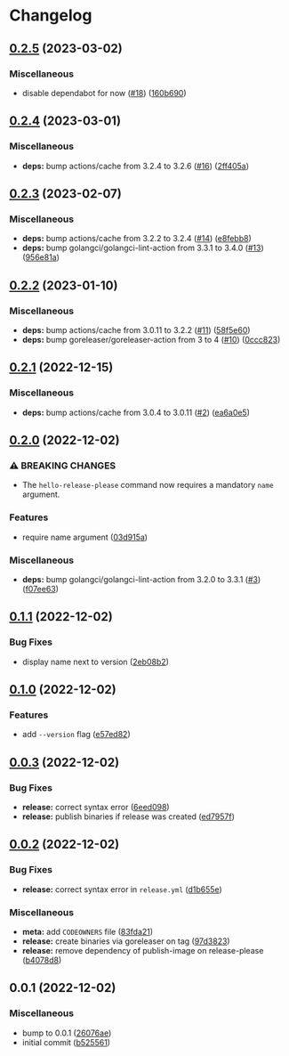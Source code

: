 # Changelog

## [0.2.5](https://github.com/Bonial-International-GmbH/hello-release-please/compare/v0.2.4...v0.2.5) (2023-03-02)


### Miscellaneous

* disable dependabot for now ([#18](https://github.com/Bonial-International-GmbH/hello-release-please/issues/18)) ([160b690](https://github.com/Bonial-International-GmbH/hello-release-please/commit/160b6904b29a00b0d2b2ec11f52ea15e1b6fa00a))

## [0.2.4](https://github.com/Bonial-International-GmbH/hello-release-please/compare/v0.2.3...v0.2.4) (2023-03-01)


### Miscellaneous

* **deps:** bump actions/cache from 3.2.4 to 3.2.6 ([#16](https://github.com/Bonial-International-GmbH/hello-release-please/issues/16)) ([2ff405a](https://github.com/Bonial-International-GmbH/hello-release-please/commit/2ff405ac88ace31326dc0ea09e15aaa82059a499))

## [0.2.3](https://github.com/Bonial-International-GmbH/hello-release-please/compare/v0.2.2...v0.2.3) (2023-02-07)


### Miscellaneous

* **deps:** bump actions/cache from 3.2.2 to 3.2.4 ([#14](https://github.com/Bonial-International-GmbH/hello-release-please/issues/14)) ([e8febb8](https://github.com/Bonial-International-GmbH/hello-release-please/commit/e8febb88c18118c863cd8e4e89ae9d024896ef36))
* **deps:** bump golangci/golangci-lint-action from 3.3.1 to 3.4.0 ([#13](https://github.com/Bonial-International-GmbH/hello-release-please/issues/13)) ([956e81a](https://github.com/Bonial-International-GmbH/hello-release-please/commit/956e81a682828c0cd751081598ab6f4672f2e412))

## [0.2.2](https://github.com/Bonial-International-GmbH/hello-release-please/compare/v0.2.1...v0.2.2) (2023-01-10)


### Miscellaneous

* **deps:** bump actions/cache from 3.0.11 to 3.2.2 ([#11](https://github.com/Bonial-International-GmbH/hello-release-please/issues/11)) ([58f5e60](https://github.com/Bonial-International-GmbH/hello-release-please/commit/58f5e60efb219e2a77d7e5d13b35424b9958e3eb))
* **deps:** bump goreleaser/goreleaser-action from 3 to 4 ([#10](https://github.com/Bonial-International-GmbH/hello-release-please/issues/10)) ([0ccc823](https://github.com/Bonial-International-GmbH/hello-release-please/commit/0ccc82377ec0867de7b411dbfc9b5556e7eddb1e))

## [0.2.1](https://github.com/Bonial-International-GmbH/hello-release-please/compare/v0.2.0...v0.2.1) (2022-12-15)


### Miscellaneous

* **deps:** bump actions/cache from 3.0.4 to 3.0.11 ([#2](https://github.com/Bonial-International-GmbH/hello-release-please/issues/2)) ([ea6a0e5](https://github.com/Bonial-International-GmbH/hello-release-please/commit/ea6a0e56993de3def492494ba5658a2607e9212a))

## [0.2.0](https://github.com/Bonial-International-GmbH/hello-release-please/compare/v0.1.1...v0.2.0) (2022-12-02)


### ⚠ BREAKING CHANGES

* The `hello-release-please` command now requires a mandatory `name` argument.

### Features

* require name argument ([03d915a](https://github.com/Bonial-International-GmbH/hello-release-please/commit/03d915abffe603fa6f49a07a7c553b6271177106))


### Miscellaneous

* **deps:** bump golangci/golangci-lint-action from 3.2.0 to 3.3.1 ([#3](https://github.com/Bonial-International-GmbH/hello-release-please/issues/3)) ([f07ee63](https://github.com/Bonial-International-GmbH/hello-release-please/commit/f07ee63ce4b01ffbd980000d95c9e6dea605847f))

## [0.1.1](https://github.com/Bonial-International-GmbH/hello-release-please/compare/v0.1.0...v0.1.1) (2022-12-02)


### Bug Fixes

* display name next to version ([2eb08b2](https://github.com/Bonial-International-GmbH/hello-release-please/commit/2eb08b2aaaeef3db6e1a6b79ab5bbdfc09f237df))

## [0.1.0](https://github.com/Bonial-International-GmbH/hello-release-please/compare/v0.0.3...v0.1.0) (2022-12-02)


### Features

* add `--version` flag ([e57ed82](https://github.com/Bonial-International-GmbH/hello-release-please/commit/e57ed824f471d502a2dec1a266f216d7ecf1dae2))

## [0.0.3](https://github.com/Bonial-International-GmbH/hello-release-please/compare/v0.0.2...v0.0.3) (2022-12-02)


### Bug Fixes

* **release:** correct syntax error ([6eed098](https://github.com/Bonial-International-GmbH/hello-release-please/commit/6eed0987fd67c540fc75f5250817bbc78a722490))
* **release:** publish binaries if release was created ([ed7957f](https://github.com/Bonial-International-GmbH/hello-release-please/commit/ed7957f0b7d21dd80f37d5b3219a699419db7cf7))

## [0.0.2](https://github.com/Bonial-International-GmbH/hello-release-please/compare/v0.0.1...v0.0.2) (2022-12-02)


### Bug Fixes

* **release:** correct syntax error in `release.yml` ([d1b655e](https://github.com/Bonial-International-GmbH/hello-release-please/commit/d1b655e5b375afbe55387001878f42e441053c6c))


### Miscellaneous

* **meta:** add `CODEOWNERS` file ([83fda21](https://github.com/Bonial-International-GmbH/hello-release-please/commit/83fda21b853082bf35946f530a5281935348f1f7))
* **release:** create binaries via goreleaser on tag ([97d3823](https://github.com/Bonial-International-GmbH/hello-release-please/commit/97d38232c134b48498757f5409a687946d777a06))
* **release:** remove dependency of publish-image on release-please ([b4078d8](https://github.com/Bonial-International-GmbH/hello-release-please/commit/b4078d892eb53d431b2737bba14cc9fbcf010cec))

## 0.0.1 (2022-12-02)


### Miscellaneous

* bump to 0.0.1 ([26076ae](https://github.com/Bonial-International-GmbH/hello-release-please/commit/26076aeb35b0887485c4d13d71bb85381b157910))
* initial commit ([b525561](https://github.com/Bonial-International-GmbH/hello-release-please/commit/b525561579117651954755b3759ab6b8e5b44682))
